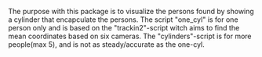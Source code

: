 The purpose with this package is to visualize the persons found by showing a cylinder that encapculate the persons. The script "one_cyl" is for one person only and is based on the "trackin2"-script witch aims to find the mean coordinates based on six cameras. The "cylinders"-script is for more people(max 5), and is not as steady/accurate as the one-cyl.
